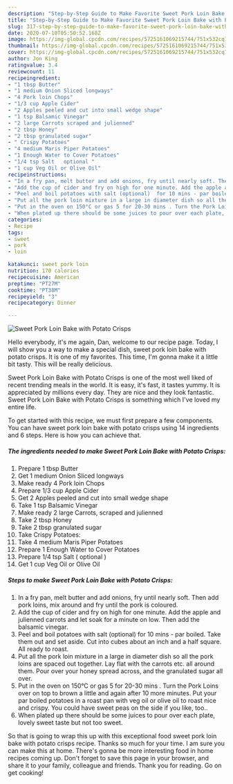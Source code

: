 ```yaml
---
description: "Step-by-Step Guide to Make Favorite Sweet Pork Loin Bake with Potato Crisps"
title: "Step-by-Step Guide to Make Favorite Sweet Pork Loin Bake with Potato Crisps"
slug: 317-step-by-step-guide-to-make-favorite-sweet-pork-loin-bake-with-potato-crisps
date: 2020-07-10T05:50:52.168Z
image: https://img-global.cpcdn.com/recipes/5725161069215744/751x532cq70/sweet-pork-loin-bake-with-potato-crisps-recipe-main-photo.jpg
thumbnail: https://img-global.cpcdn.com/recipes/5725161069215744/751x532cq70/sweet-pork-loin-bake-with-potato-crisps-recipe-main-photo.jpg
cover: https://img-global.cpcdn.com/recipes/5725161069215744/751x532cq70/sweet-pork-loin-bake-with-potato-crisps-recipe-main-photo.jpg
author: Jon King
ratingvalue: 3.4
reviewcount: 11
recipeingredient:
- "1 tbsp Butter"
- "1 medium Onion Sliced longways"
- "4 Pork loin Chops"
- "1/3 cup Apple Cider"
- "2 Apples peeled and cut into small wedge shape"
- "1 tsp Balsamic Vinegar"
- "2 large Carrots scraped and julienned"
- "2 tbsp Honey"
- "2 tbsp granulated sugar"
- " Crispy Potatoes"
- "4 medium Maris Piper Potatoes"
- "1 Enough Water to Cover Potatoes"
- "1/4 tsp Salt   optional "
- "1 cup Veg Oil or Olive Oil"
recipeinstructions:
- "In a fry pan, melt butter and add onions, fry until nearly soft. Then add pork loins, mix around and fry until the pork is coloured."
- "Add the cup of cider and fry on high for one minute. Add the apple and julienned carrots and let soak for a minute on low. Then add the balsamic vinegar."
- "Peel and boil potatoes with salt (optional)  for 10 mins - par boiled. Take them out and set aside. Cut into cubes about an inch and a half square. All ready to roast."
- "Put all the pork loin mixture in a large in diameter dish so all the pork loins are spaced out together. Lay flat with the carrots etc. all around them. Pour over your honey spread across, and the granulated sugar all over."
- "Put in the oven on 150°C or gas 5 for 20-30 mins . Turn the Pork Loins over on top to brown a little  and again after 10 more minutes. Put your par boiled potatoes in a roast pan with  veg oil or olive oil to roast nice and  crispy.  You could have sweet peas on the side if you like, too.."
- "When plated up there should be some juices to pour over each plate, lovely sweet taste but not too sweet."
categories:
- Recipe
tags:
- sweet
- pork
- loin

katakunci: sweet pork loin 
nutrition: 170 calories
recipecuisine: American
preptime: "PT27M"
cooktime: "PT38M"
recipeyield: "3"
recipecategory: Dinner

---
```



![Sweet Pork Loin Bake with Potato Crisps](https://img-global.cpcdn.com/recipes/5725161069215744/751x532cq70/sweet-pork-loin-bake-with-potato-crisps-recipe-main-photo.jpg)

Hello everybody, it's me again, Dan, welcome to our recipe page. Today, I will show you a way to make a special dish, sweet pork loin bake with potato crisps. It is one of my favorites. This time, I'm gonna make it a little bit tasty. This will be really delicious.



Sweet Pork Loin Bake with Potato Crisps is one of the most well liked of recent trending meals in the world. It is easy, it's fast, it tastes yummy. It is appreciated by millions every day. They are nice and they look fantastic. Sweet Pork Loin Bake with Potato Crisps is something which I've loved my entire life.


To get started with this recipe, we must first prepare a few components. You can have sweet pork loin bake with potato crisps using 14 ingredients and 6 steps. Here is how you can achieve that.

##### The ingredients needed to make Sweet Pork Loin Bake with Potato Crisps:

1. Prepare 1 tbsp Butter
1. Get 1 medium Onion Sliced longways
1. Make ready 4 Pork loin Chops
1. Prepare 1/3 cup Apple Cider
1. Get 2 Apples peeled and cut into small wedge shape
1. Take 1 tsp Balsamic Vinegar
1. Make ready 2 large Carrots, scraped and julienned
1. Take 2 tbsp Honey
1. Take 2 tbsp granulated sugar
1. Take  Crispy Potatoes:
1. Take 4 medium Maris Piper Potatoes
1. Prepare 1 Enough Water to Cover Potatoes
1. Prepare 1/4 tsp Salt  ( optional )
1. Get 1 cup Veg Oil or Olive Oil




##### Steps to make Sweet Pork Loin Bake with Potato Crisps:

1. In a fry pan, melt butter and add onions, fry until nearly soft. Then add pork loins, mix around and fry until the pork is coloured.
1. Add the cup of cider and fry on high for one minute. Add the apple and julienned carrots and let soak for a minute on low. Then add the balsamic vinegar.
1. Peel and boil potatoes with salt (optional)  for 10 mins - par boiled. Take them out and set aside. Cut into cubes about an inch and a half square. All ready to roast.
1. Put all the pork loin mixture in a large in diameter dish so all the pork loins are spaced out together. Lay flat with the carrots etc. all around them. Pour over your honey spread across, and the granulated sugar all over.
1. Put in the oven on 150°C or gas 5 for 20-30 mins . Turn the Pork Loins over on top to brown a little  and again after 10 more minutes. Put your par boiled potatoes in a roast pan with  veg oil or olive oil to roast nice and  crispy.  You could have sweet peas on the side if you like, too..
1. When plated up there should be some juices to pour over each plate, lovely sweet taste but not too sweet.




So that is going to wrap this up with this exceptional food sweet pork loin bake with potato crisps recipe. Thanks so much for your time. I am sure you can make this at home. There's gonna be more interesting food in home recipes coming up. Don't forget to save this page in your browser, and share it to your family, colleague and friends. Thank you for reading. Go on get cooking!

